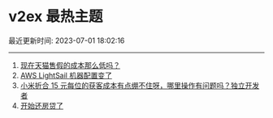 # v2ex 最热主题

最近更新时间: 2023-07-01 18:02:16

--- 
1. [现在天猫售假的成本那么低吗？](https://www.v2ex.com/t/953160) 
2. [AWS LightSail 机器配置变了](https://www.v2ex.com/t/953168) 
3. [小米折合 15 元每位的获客成本有点绷不住呀，哪里操作有问题吗？独立开发者](https://www.v2ex.com/t/953182) 
4. [开始还房贷了](https://www.v2ex.com/t/953219) 
